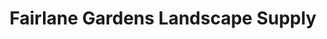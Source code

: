---
title: "Fairlane Gardens Landscape Supply"
url: /dearborn/fairlane-gardens-landscape-supply/
shop: Garten-Center
---